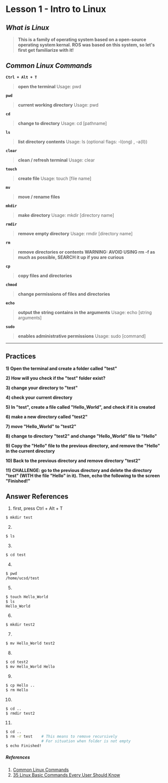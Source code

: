 # Lesson 1 - Intro to Linux


## *What is Linux*
>**This is a family of operating system based on a open-source operating system kernal. ROS was based on this system, so let's first get familiarize with it!**

## *Common Linux Commands*


**`Ctrl + Alt + T`**
>**open the terminal**
Usage: pwd

**`pwd`**  
>**current working directory**
Usage: pwd

**`cd`**
>**change to directory**
Usage: cd [pathname]

**`ls`**
>**list directory contents**
Usage: ls (optional flags: -l(ong) , -a(ll))

**`clear`**
>**clean / refresh terminal**
 Usage: clear

**`touch`** 
>**create file**
Usage: touch [file name]

**`mv`**
>**move / rename files**

**`mkdir`**
>**make directory**
Usage: mkdir [directory name]

**`rmdir`**
>**remove empty directory**
Usage: rmdir [directory name]

**`rm`**
>**remove directories or contents**
>**WARNING: AVOID USING rm -f as much as possible, SEARCH it up if you are curious**

**`cp`**
>**copy files and directories**

**`chmod`**
>**change permissions of files and directories**

**`echo`**
>**output the string contains in the arguments**
Usage: echo [string arguments]

**`sudo`**
>**enables administrative permissions**
Usage: sudo [command]
---

## Practices
**1) Open the terminal and create a folder called "test"**

**2) How will you check if the "test" folder exist?**

**3) change your directory to "test"**

**4) check your current directory**

**5) In "test", create a file called "Hello_World", and check if it is created**

**6) make a new directory called "test2"**

**7) move "Hello_World" to "test2"**

**8) change to directory "test2" and change "Hello_World" file to "Hello"**

**9) Copy the "Hello" file to the previous directory, and remove the "Hello" in the current directory**

**10) Back to the previous directory and remove directory "test2"**

**11) CHALLENGE: go to the previous directory and delete the directory "test" (WITH the file "Hello" in it). Then, echo the following to the screen "Finished!"**

## Answer References
1) first, press Ctrl + Alt + T
```bash
$ mkdir test
```
2) 
```bash
$ ls
```
3) 
```bash
$ cd test 
```
4) 
```bash
$ pwd
/home/ucsd/test
```
5) 
```bash
$ touch Hello_World
$ ls
Hello_World
```
6)
```bash
$ mkdir test2
```
7)
```bash
$ mv Hello_World test2
```
8)
```bash
$ cd test2
$ mv Hello_World Hello
```
9)
```bash
$ cp Hello ..
$ rm Hello
```
10)
```bash
$ cd ..
$ rmdir test2
```
11)
```bash
$ cd ..
$ rm -r test    # This means to remove recursively 
                # For situation when folder is not empty
$ echo Finished!
```
##### *References*
1. [Common Linux Commands](https://www.dummies.com/computers/operating-systems/linux/common-linux-commands/)
2. [35 Linux Basic Commands Every User Should Know](https://www.hostinger.com/tutorials/linux-commands)